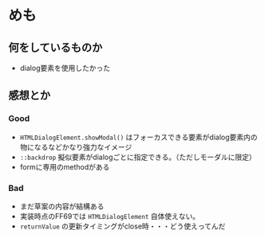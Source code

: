 # めも

## 何をしているものか

* dialog要素を使用したかった

## 感想とか

### Good

* `HTMLDialogElement.showModal()` はフォーカスできる要素がdialog要素内の物になるなどかなり強力なイメージ
* `::backdrop` 擬似要素がdialogごとに指定できる。（ただしモーダルに限定）
* formに専用のmethodがある

### Bad

* まだ草案の内容が結構ある
* 実装時点のFF69では `HTMLDialogElement` 自体使えない。
* `returnValue` の更新タイミングがclose時・・・どう使えってんだ
